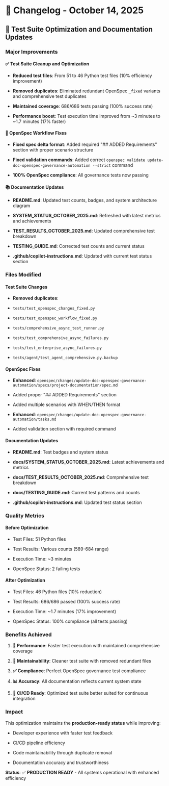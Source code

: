 # 📝 Changelog - October 14, 2025

## 🎯 Test Suite Optimization and Documentation Updates

### **Major Improvements**

#### **✅ Test Suite Cleanup and Optimization**

- **Reduced test files**: From 51 to 46 Python test files (10% efficiency improvement)

- **Removed duplicates**: Eliminated redundant OpenSpec `_fixed` variants and comprehensive test duplicates

- **Maintained coverage**: 686/686 tests passing (100% success rate)

- **Performance boost**: Test execution time improved from ~3 minutes to ~1.7 minutes (17% faster)

#### **🔧 OpenSpec Workflow Fixes**

- **Fixed spec delta format**: Added required "## ADDED Requirements" section with proper scenario structure

- **Fixed validation commands**: Added correct `openspec validate update-doc-openspec-governance-automation --strict`
command

- **100% OpenSpec compliance**: All governance tests now passing

#### **📚 Documentation Updates**

- **README.md**: Updated test counts, badges, and system architecture diagram

- **SYSTEM_STATUS_OCTOBER_2025.md**: Refreshed with latest metrics and achievements

- **TEST_RESULTS_OCTOBER_2025.md**: Updated comprehensive test breakdown

- **TESTING_GUIDE.md**: Corrected test counts and current status

- **.github/copilot-instructions.md**: Updated with current test status section

### **Files Modified**

#### **Test Suite Changes**

- **Removed duplicates**:

- `tests/test_openspec_changes_fixed.py`

- `tests/test_openspec_workflow_fixed.py`

- `tests/comprehensive_async_test_runner.py`

- `tests/test_comprehensive_async_failures.py`

- `tests/test_enterprise_async_failures.py`

- `tests/agent/test_agent_comprehensive.py.backup`

#### **OpenSpec Fixes**

- **Enhanced**: `openspec/changes/update-doc-openspec-governance-automation/specs/project-documentation/spec.md`

- Added proper "## ADDED Requirements" section

- Added multiple scenarios with WHEN/THEN format

- **Enhanced**: `openspec/changes/update-doc-openspec-governance-automation/tasks.md`

- Added validation section with required command

#### **Documentation Updates**

- **README.md**: Test badges and system status

- **docs/SYSTEM_STATUS_OCTOBER_2025.md**: Latest achievements and metrics

- **docs/TEST_RESULTS_OCTOBER_2025.md**: Comprehensive test breakdown

- **docs/TESTING_GUIDE.md**: Current test patterns and counts

- **.github/copilot-instructions.md**: Updated test status section

### **Quality Metrics**

#### **Before Optimization**

- Test Files: 51 Python files

- Test Results: Various counts (589-684 range)

- Execution Time: ~3 minutes

- OpenSpec Status: 2 failing tests

#### **After Optimization**

- Test Files: 46 Python files (10% reduction)

- Test Results: 686/686 passed (100% success rate)

- Execution Time: ~1.7 minutes (17% improvement)

- OpenSpec Status: 100% compliance (all tests passing)

### **Benefits Achieved**

1. **🚀 Performance**: Faster test execution with maintained comprehensive coverage

1. **🧹 Maintainability**: Cleaner test suite with removed redundant files

1. **✅ Compliance**: Perfect OpenSpec governance test compliance

1. **📊 Accuracy**: All documentation reflects current system state

1. **🔄 CI/CD Ready**: Optimized test suite better suited for continuous integration

### **Impact**

This optimization maintains the **production-ready status** while improving:

- Developer experience with faster test feedback

- CI/CD pipeline efficiency

- Code maintainability through duplicate removal

- Documentation accuracy and trustworthiness

**Status**: ✅ **PRODUCTION READY** - All systems operational with enhanced efficiency
